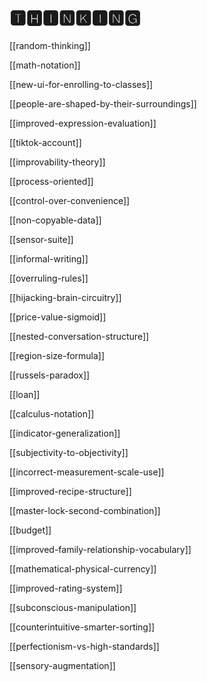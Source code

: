 # 🆃🅷🅸🅽🅺🅸🅽🅶

[[random-thinking]]

[[math-notation]]

[[new-ui-for-enrolling-to-classes]]

[[people-are-shaped-by-their-surroundings]]

[[improved-expression-evaluation]]

[[tiktok-account]]

[[improvability-theory]]

[[process-oriented]]

[[control-over-convenience]]

[[non-copyable-data]]

[[sensor-suite]]

[[informal-writing]]

[[overruling-rules]]

[[hijacking-brain-circuitry]]

[[price-value-sigmoid]]

[[nested-conversation-structure]]

[[region-size-formula]]

[[russels-paradox]]

[[loan]]

[[calculus-notation]]

[[indicator-generalization]]

[[subjectivity-to-objectivity]]

[[incorrect-measurement-scale-use]]

[[improved-recipe-structure]]

[[master-lock-second-combination]]

[[budget]]

[[improved-family-relationship-vocabulary]]

[[mathematical-physical-currency]]

[[improved-rating-system]]

[[subconscious-manipulation]]

[[counterintuitive-smarter-sorting]]

[[perfectionism-vs-high-standards]]

[[sensory-augmentation]]
